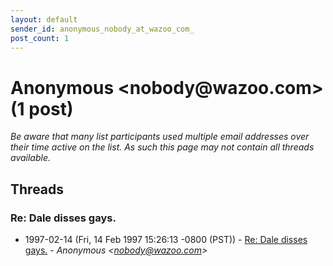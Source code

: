 ```yaml
---
layout: default
sender_id: anonymous_nobody_at_wazoo_com_
post_count: 1
---
```


# Anonymous <nobody<span>@</span>wazoo.com> (1 post)

_Be aware that many list participants used multiple email addresses over their time active on the list. As such this page may not contain all threads available._

## Threads

### Re: Dale disses gays.
+ 1997-02-14 (Fri, 14 Feb 1997 15:26:13 -0800 (PST)) - [Re: Dale disses gays.](/archive/1997/02/867922124759b3ad43b4acc8696287555d034c2a1a6c918c41e8a4abf6f941cc) - _Anonymous \<nobody@wazoo.com\>_

